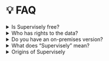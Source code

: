 # 💡 FAQ

<details>

<summary>Is Supervisely free?</summary>

Supervisely offers a free version with certain limitations, which is ideal for open-source projects, individuals, ML researchers, and small teams. If you need more advanced features or are working on a commercial project, you can upgrade to the Pro subscription. For more detailed information about the pricing, limitations and features, visit our [Pricing page](https://supervisely.com/pricing/).

If you are interested in an self-hosted or cloud solution for companies of any size without any limitations, please [contact us](https://supervisely.com/contact-us/).

</details>

<details>

<summary>Who has rights to the data?</summary>

Your data is yours.

We respect your privacy and when you create an account you don't grant us any rights to your data, except for the ones that needs for the application functioning. We don't use your data for any commercial or non-commercial purposes and share it with nobody. You can learn more in the [terms of service](https://supervisely.com/terms-of-service).

</details>

<details>

<summary>Do you have an on-premises version?</summary>

We do! Drop us an email at [hello@supervisely.com](mailto:hello@supervisely.com) or fill the form [here](https://supervisely.com/enterprise).

</details>

<details>

<summary>What does “Supervisely” mean?</summary>

The name Supervisely comes from machine learning term supervised learning — when we use a known dataset (called the training dataset) to make predictions. And, well, Supervisely is all about datasets and using them to build models.

</details>

<details>

<summary>Origins of Supervisely</summary>

It's not unusual when internal tools become public projects. Supervisely was first developed as a solution to deal with everyday task of large datasets annotation. We hope that you will like Supervisely as much as we do and it'll become your favourite tool too 🎉.

</details>
